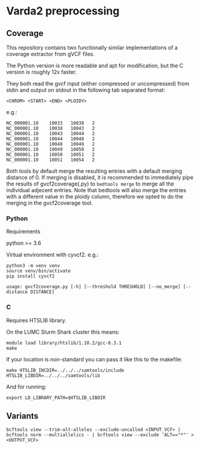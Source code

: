 # Varda2 preprocessing

## Coverage

This repository contains two functionally similar implementations of a coverage
extractor from gVCF files.

The Python version is more readable and apt for modification, but the C version
is roughly 12x faster.

They both read the gvcf input (either compressed or uncompressed) from stdin
and output on stdout in the following tab separated format:

`<CHROM> <START> <END> <PLOIDY>`

e.g.:
```
NC_000001.10    10033   10038   2
NC_000001.10    10038   10043   2
NC_000001.10    10043   10044   2
NC_000001.10    10044   10048   2
NC_000001.10    10048   10049   2
NC_000001.10    10049   10050   2
NC_000001.10    10050   10051   2
NC_000001.10    10051   10054   2
```


Both tools by default merge the resulting entries with a default merging
distance of 0.  If merging is disabled, it is recommended to immediately pipe
the results of gvcf2coverage(.py) to `bedtools merge` to merge all the
individual adjecent entries. Note that bedtools will also merge the entries
with a different value in the ploidy column, therefore we opted to do the
merging in the gvcf2coverage tool.

### Python

Requirements

python >= 3.6

Virtual environment with cyvcf2.
e.g.:
```
python3 -m venv venv
source venv/bin/activate
pip install cyvcf2
```

```
usage: gvcf2coverage.py [-h] [--threshold THRESHOLD] [--no_merge] [--distance DISTANCE]
```


### C

Requires HTSLIB library.


On the LUMC Slurm Shark cluster this means:
```
module load library/htslib/1.10.2/gcc-8.3.1
make
```

If your location is non-standard you can pass it like this to the makefile:
```
make HTSLIB_INCDIR=../../../samtools/include HTSLIB_LIBDIR=../../../samtools/lib
```

And for running:
```
export LD_LIBRARY_PATH=$HTSLIB_LIBDIR
```

## Variants

```
bcftools view --trim-alt-alleles --exclude-uncalled <INPUT_VCF> | bcftools norm --multiallelics - | bcftools view --exclude 'ALT=="*"' > <OUTPUT_VCF>
```
